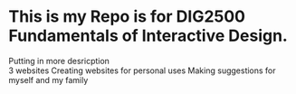 # This is my Repo is for DIG2500 Fundamentals of Interactive Design.
Putting in more desricption  
3 websites
Creating websites for personal uses
Making suggestions for myself and my family

